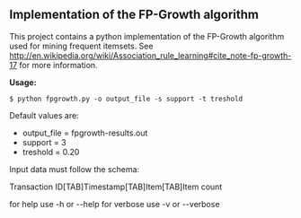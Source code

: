 ## Implementation of the FP-Growth algorithm 

This project contains a python implementation of the FP-Growth algorithm
used for mining frequent itemsets. See http://en.wikipedia.org/wiki/Association_rule_learning#cite_note-fp-growth-17
for more information.

**Usage:**

    $ python fpgrowth.py -o output_file -s support -t treshold

Default values are:

- output_file = fpgrowth-results.out
- support = 3
- treshold = 0.20

Input data must follow the schema:

Transaction ID[TAB]Timestamp[TAB]Item[TAB]Item count

for help use -h or --help
for verbose use -v or --verbose

